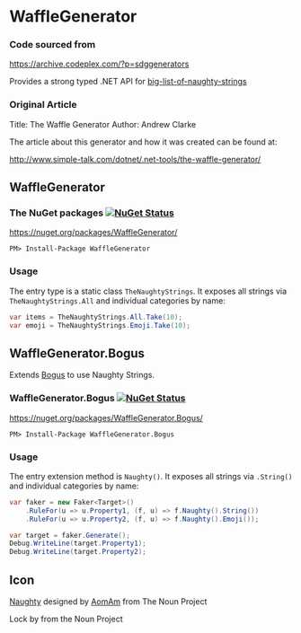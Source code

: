 # WaffleGenerator


### Code sourced  from
 
https://archive.codeplex.com/?p=sdggenerators

Provides a strong typed .NET API for [big-list-of-naughty-strings](https://github.com/minimaxir/big-list-of-naughty-strings)

### Original Article

Title: The Waffle Generator
Author: Andrew Clarke

The article about this generator and how it was created can be found at:

http://www.simple-talk.com/dotnet/.net-tools/the-waffle-generator/


## WaffleGenerator


### The NuGet packages [![NuGet Status](http://img.shields.io/nuget/v/WaffleGenerator.svg?style=flat)](https://www.nuget.org/packages/WaffleGenerator/)

https://nuget.org/packages/WaffleGenerator/

    PM> Install-Package WaffleGenerator


### Usage

The entry type is a static class `TheNaughtyStrings`. It exposes all strings via `TheNaughtyStrings.All` and individual categories by name:

```csharp
var items = TheNaughtyStrings.All.Take(10);
var emoji = TheNaughtyStrings.Emoji.Take(10);
```

## WaffleGenerator.Bogus

Extends [Bogus](https://github.com/bchavez/Bogus) to use Naughty Strings.


### WaffleGenerator.Bogus [![NuGet Status](http://img.shields.io/nuget/v/WaffleGenerator.Bogus.svg?style=flat)](https://www.nuget.org/packages/WaffleGenerator.Bogus/)

https://nuget.org/packages/WaffleGenerator.Bogus/

    PM> Install-Package WaffleGenerator.Bogus


### Usage

The entry extension method is `Naughty()`. It exposes all strings via `.String()` and individual categories by name:

```csharp
var faker = new Faker<Target>()
    .RuleFor(u => u.Property1, (f, u) => f.Naughty().String())
    .RuleFor(u => u.Property2, (f, u) => f.Naughty().Emoji());

var target = faker.Generate();
Debug.WriteLine(target.Property1);
Debug.WriteLine(target.Property2);
```


## Icon


<a href="https://thenounproject.com/term/naughty/1777956/" target="_blank">Naughty</a> designed by <a href="https://thenounproject.com/AomAm/" target="_blank">AomAm</a> from The Noun Project

Lock by from the Noun Project

